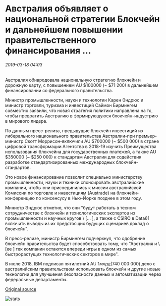# Австралия объявляет о национальной стратегии Блокчейн и дальнейшем повышении правительственного финансирования ...

###### 2019-03-18 04:03

Австралия обнародовала национальную стратегию блокчейн и дорожную карту, с повышением AU $100000 (~ $71 200) в дальнейшем финансировании со федерального правительства.

Министр промышленности, науки и технологии Карен Эндрюс и министр торговли, туризма и инвестиций Саймон Бирмингем совместно заявили, что новая стратегия политики направлена на то, чтобы превратить Австралию в формирующуюся блокчейн-индустрию в мирового лидера.

По данным пресс-релиза, предыдущие блокчейн инвестиций из либерального национального правительства Австралии-при премьер-министр Скотт Моррисон-включили AU $700000 (~ $500 000) в стране цифровой трансформации Агентства в 2018-19 изучить Преимущества использования блокчейна для государственных платежей, а также AU $350000 (~ $250 000) к стандартам Австралии для содействия разработке стандартизированных международных блокчейн-стандартов.

Это новое финансирование позволит специально министерству промышленности, науки и техники спонсировать австралийские компании, чтобы они присоединились к миссии австралийской Комиссии по торговле и инвестициям (Austrade) на блокчейн-конференцию по консенсусу в Нью-Йорке позднее в этом году.

Министр Эндрюс отметил, что они "будут работать в тесном сотрудничестве с блокчейн и технологических экспертов из промышленности и научных кругов \ [... \], а также с CSIRO в Data61 включить выводы из их предстоящих будущих сценариев доклад о блокчейн".

В пресс-релизе, министр Бирмингем подчеркнул, что одобрение блокчейн правительства будет способствовать тому, что "Австралия и \ [ее \] тек компании остаются впереди игры в одном из самых быстрорастущих технологических секторов в мире".

В июле 2018, IBM подписал пятилетний AU $1 млрд ($740 000 000) дело с австралийским правительством использовать блокчейн и другие новые технологии для улучшения безопасности данных и автоматизации через федеральные департаменты.

[Original source](https://cointelegraph.com/news/australia-announces-national-blockchain-roadmap-and-further-boost-to-government-funding)

![stats](https://c.statcounter.com/11760860/0/a89fa40b/1/ "stats")